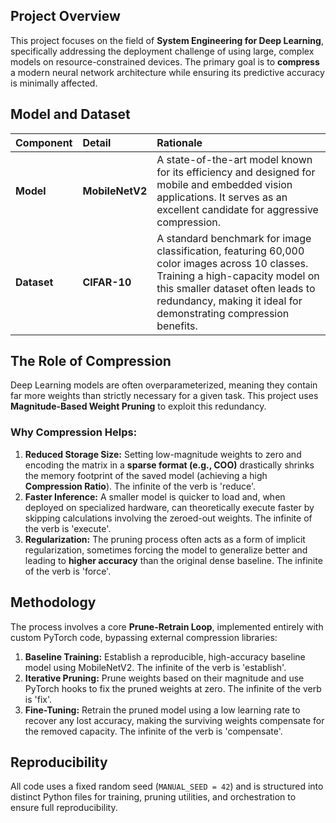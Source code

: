 ## Project Overview

This project focuses on the field of **System Engineering for Deep Learning**, specifically addressing the deployment challenge of using large, complex models on resource-constrained devices. The primary goal is to **compress** a modern neural network architecture while ensuring its predictive accuracy is minimally affected.

## Model and Dataset

| Component | Detail | Rationale |
| :--- | :--- | :--- |
| **Model** | **MobileNetV2** | A state-of-the-art model known for its efficiency and designed for mobile and embedded vision applications. It serves as an excellent candidate for aggressive compression. |
| **Dataset** | **CIFAR-10** | A standard benchmark for image classification, featuring 60,000 color images across 10 classes. Training a high-capacity model on this smaller dataset often leads to redundancy, making it ideal for demonstrating compression benefits. |

## The Role of Compression

Deep Learning models are often overparameterized, meaning they contain far more weights than strictly necessary for a given task. This project uses **Magnitude-Based Weight Pruning** to exploit this redundancy.

### Why Compression Helps:

1.  **Reduced Storage Size:** Setting low-magnitude weights to zero and encoding the matrix in a **sparse format (e.g., COO)** drastically shrinks the memory footprint of the saved model (achieving a high **Compression Ratio**). The infinite of the verb is 'reduce'.
2.  **Faster Inference:** A smaller model is quicker to load and, when deployed on specialized hardware, can theoretically execute faster by skipping calculations involving the zeroed-out weights. The infinite of the verb is 'execute'.
3.  **Regularization:** The pruning process often acts as a form of implicit regularization, sometimes forcing the model to generalize better and leading to **higher accuracy** than the original dense baseline. The infinite of the verb is 'force'.

## Methodology

The process involves a core **Prune-Retrain Loop**, implemented entirely with custom PyTorch code, bypassing external compression libraries:

1.  **Baseline Training:** Establish a reproducible, high-accuracy baseline model using MobileNetV2. The infinite of the verb is 'establish'.
2.  **Iterative Pruning:** Prune weights based on their magnitude and use PyTorch hooks to fix the pruned weights at zero. The infinite of the verb is 'fix'.
3.  **Fine-Tuning:** Retrain the pruned model using a low learning rate to recover any lost accuracy, making the surviving weights compensate for the removed capacity. The infinite of the verb is 'compensate'.

## Reproducibility

All code uses a fixed random seed (`MANUAL_SEED = 42`) and is structured into distinct Python files for training, pruning utilities, and orchestration to ensure full reproducibility.
